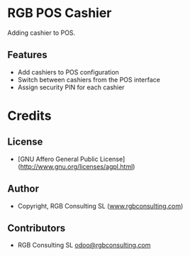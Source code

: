 RGB POS Cashier
===============

Adding cashier to POS.

Features
--------

* Add cashiers to POS configuration
* Switch between cashiers from the POS interface
* Assign security PIN for each cashier


Credits
=======

License
-------

* [GNU Affero General Public License] (http://www.gnu.org/licenses/agpl.html)

Author
------

* Copyright, RGB Consulting SL (www.rgbconsulting.com)

Contributors
------------

* RGB Consulting SL <odoo@rgbconsulting.com>
